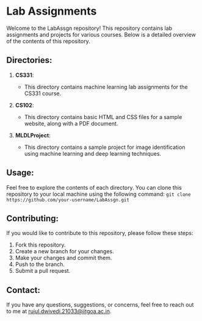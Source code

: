 # Lab Assignments

Welcome to the LabAssgn repository! This repository contains lab assignments and projects for various courses. Below is a detailed overview of the contents of this repository.

## Directories:

1. **CS331**:
   - This directory contains machine learning lab assignments for the CS331 course.

2. **CS102**:
   - This directory contains basic HTML and CSS files for a sample website, along with a PDF document.

3. **MLDLProject**:
   - This directory contains a sample project for image identification using machine learning and deep learning techniques.
  
## Usage:

Feel free to explore the contents of each directory. You can clone this repository to your local machine using the following command:
``` git clone https://github.com/your-username/LabAssgn.git ```

## Contributing:

If you would like to contribute to this repository, please follow these steps:

1. Fork this repository.
2. Create a new branch for your changes.
3. Make your changes and commit them.
4. Push to the branch.
5. Submit a pull request.

## Contact:

If you have any questions, suggestions, or concerns, feel free to reach out to me at [rujul.dwivedi.21033@iitgoa.ac.in](mailto:rujul.dwivedi.21033@iitgoa.ac.in).
